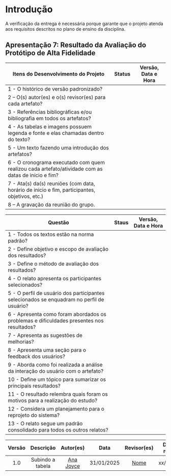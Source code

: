 # Introdução

A verificação da entrega é necessária porque garante que o projeto atenda aos requisitos descritos no plano de ensino da disciplina.

## Apresentação 7: Resultado da Avaliação do Protótipo de Alta Fidelidade

| Itens do Desenvolvimento do Projeto                                                                  | Status        | Versão, Data e Hora              |
| ---------------------------------------------------------------------------------------------------- | ------------- | --------------------------- |
| 1 - O histórico de versão padronizado?                                                               |  |  |
| 2 – O(s) autor(es) e o(s) revisor(es) para cada artefato?                                            | |  |
| 3 - Referências bibliográficas e/ou bibliografia em todos os artefatos?                              |  |  |
| 4 - As tabelas e imagens possuem legenda e fonte e elas chamadas dentro do texto?                    |  |   |
| 5 - Um texto fazendo uma introdução dos artefatos?                                                   |   |   |
| 6 - O cronograma executado com quem realizou cada artefato/atividade com as datas de início e fim?   |  | |
| 7 - Ata(s) da(s) reuniões (com data, horário de início e fim, participantes, objetivos, etc.)        |   |  |
| 8 – A gravação da reunião do grupo.                                                                  |  | |

| Questão                                                                                                                    | Staus     | Versão, Data e Hora |
| -------------------------------------------------------------------------------------------------------------------------- | :-------: | ----------- |
| 1 - Todos os textos estão na norma padrão?                                                                                 |      |      |
| 2 - Define objetivo e escopo de avaliação dos resultados?                                                                  |      |      |
| 3 - Define o método de avaliação dos resultados?                                                                           |      |      |
| 4 - O relato apresenta os participantes selecionados?                                                                      |      |      |
| 5 - O perfil de usuário dos participantes selecionados se enquadram no perfil de usuário?                                  |      |      |
| 6 - Apresenta como foram abordados os problemas e dificuldades presentes nos resultados?                                   |      |      |
| 7 - Apresenta as sugestões de melhorias?                                                                                   |      |      |
| 8 - Apresenta uma seção para o feedback dos usuários?                                                                      |      |      |
| 9 - Aborda como foi realizada a análise da interação do usuário com o artefato?                                            |      |      |
| 10 - Define um tópico para sumarizar os principais resultados?                                                             |      |      |
| 11 - O resultado relembra quais foram os motivos para a realização do estudo?                                              |      |      |
| 12 - Considera um planejamento para o reprojeto do sistema?                                                                |      |      |
| 13 - O relato segue um padrão consolidado para todos os outros relatos?                                                    |      |      |


| Versão |                 Descrição                 |                     Autor(es)                     |    Data    |                     Revisor(es)                     | Data de revisão |
| :----: | :--------------------------------------: | :-----------------------------------------------: | :--------: | :-------------------------------------------------: | :-------------: |
|  1.0   |   Subindo a tabela  | [Ana Joyce](https://github.com/anajoyceamorim)  | 31/01/2025 | [Nome](https://github.com/nome) |  xx/xx/2024  |
